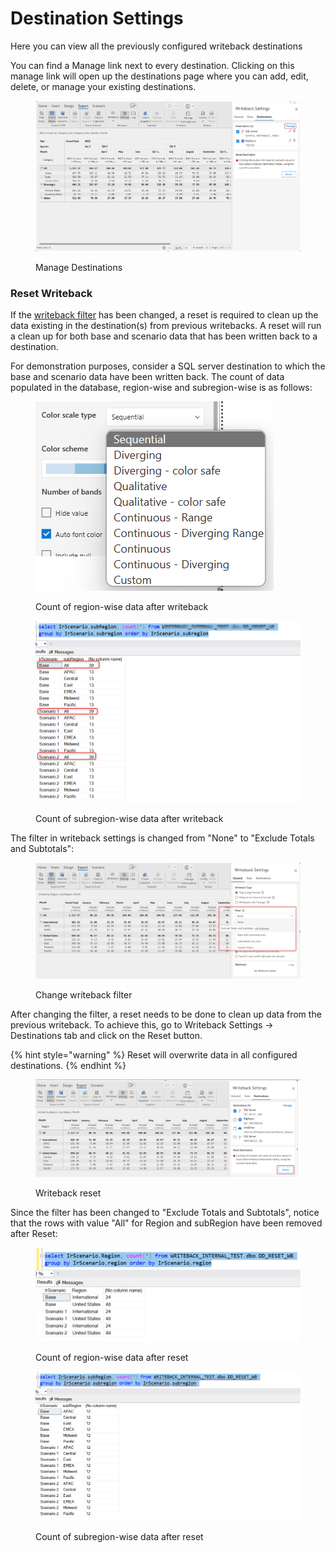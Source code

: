# Destination Settings

Here you can view all the previously configured writeback destinations

You can find a Manage link next to every destination. Clicking on this manage link will open up the destinations page where you can add, edit, delete, or manage your existing destinations.

<figure><img src="../../../.gitbook/assets/image (32) (1).png" alt=""><figcaption><p>Manage Destinations</p></figcaption></figure>

### Reset Writeback

If the [writeback filter](general-settings.md#ii-filter) has been changed, a reset is required to clean up the data existing in the destination(s) from previous writebacks. A reset will run a clean up for both base and scenario data that has been written back to a destination.

For demonstration purposes, consider a SQL server destination to which the base and scenario data have been written back. The count of data populated in the database, region-wise and subregion-wise is as follows:

<figure><img src="../../../.gitbook/assets/image (20) (1).png" alt=""><figcaption><p>Count of region-wise data after writeback</p></figcaption></figure>

<figure><img src="../../../.gitbook/assets/image (7) (5) (1).png" alt=""><figcaption><p>Count of subregion-wise data after writeback</p></figcaption></figure>

The filter in writeback settings is changed from "None" to "Exclude Totals and Subtotals":

<figure><img src="../../../.gitbook/assets/image (31) (2).png" alt=""><figcaption><p>Change writeback filter</p></figcaption></figure>

After changing the filter, a reset needs to be done to clean up data from the previous writeback. To achieve this, go to Writeback Settings -> Destinations tab and click on the Reset button.&#x20;

{% hint style="warning" %}
Reset will overwrite data in all configured destinations.&#x20;
{% endhint %}

<figure><img src="../../../.gitbook/assets/image (22) (2).png" alt=""><figcaption><p>Writeback reset</p></figcaption></figure>

Since the filter has been changed to "Exclude Totals and Subtotals", notice that the rows with  value "All" for Region and subRegion have been removed after Reset:

<figure><img src="../../../.gitbook/assets/image (10) (4).png" alt=""><figcaption><p>Count of region-wise data after reset</p></figcaption></figure>

<figure><img src="../../../.gitbook/assets/image (28) (3).png" alt=""><figcaption><p>Count of subregion-wise data after reset</p></figcaption></figure>

